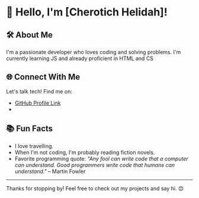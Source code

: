 # 🚀 Hello, I'm [Cherotich Helidah]!

## 🛠 About Me
I'm a passionate developer who loves coding and solving problems. I'm currently learning JS and already proficient in HTML and CS

## 🌐 Connect With Me
Let's talk tech! Find me on:
- [GitHub Profile Link](https://github.com/yourusername)
- 

## 📚 Fun Facts
- I love travelling.
- When I'm not coding, I'm probably reading fiction novels.
- Favorite programming quote: *"Any fool can write code that a computer can understand. Good programmers write code that humans can understand."* – Martin Fowler

---

Thanks for stopping by! Feel free to check out my projects and say hi. 😊
